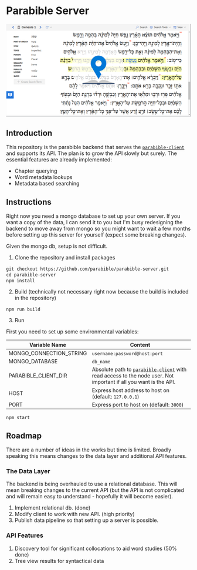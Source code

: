 # Parabible Server

[![Parabible screenshot: Hebrew Genesis 1 morphology](parabible-screenshot.png)](https://parabible.com/)

## Introduction

This repository is the parabible backend that serves the [`parabible-client`](https://github.com/parabible/parabible-client) and supports its API. The plan is to grow the API slowly but surely. The essential features are already implemented:

- Chapter querying
- Word metadata lookups
- Metadata based searching

## Instructions

Right now you need a mongo database to set up your own server. If you want a copy of the data, I can send it to you but I'm busy redesigning the backend to move away from mongo so you might want to wait a few months before setting up this server for yourself (expect some breaking changes).

Given the mongo db, setup is not difficult.

1. Clone the repository and install packages

```
git checkout https://github.com/parabible/parabible-server.git
cd parabible-server
npm install
```

2. Build (technically not necessary right now because the build is included in the repository)

```
npm run build
```

3. Run

First you need to set up some environmental variables:

|Variable Name|Content|
|---|---|
|MONGO_CONNECTION_STRING|`username:password@host:port`|
|MONGO_DATABASE|`db_name`|
|PARABIBLE_CLIENT_DIR|Absolute path to [`parabible-client`](https://github.com/parabible/parabible-client) with read access to the node user. Not important if all you want is the API.|
|HOST|Express host address to host on (default: `127.0.0.1`)|
|PORT|Express port to host on (default: `3000`)|

```
npm start
```

## Roadmap

There are a number of ideas in the works but time is limited. Broadly speaking this means changes to the data layer and additional API features.

### The Data Layer

The backend is being overhauled to use a relational database. This will mean breaking changes to the current API (but the API is not complicated and will remain easy to understand - hopefully it will become easier).

1. Implement relational db. (done)
2. Modify client to work with new API. (high priority)
3. Publish data pipeline so that setting up a server is possible.

### API Features

1. Discovery tool for significant collocations to aid word studies (50% done)
2. Tree view results for syntactical data